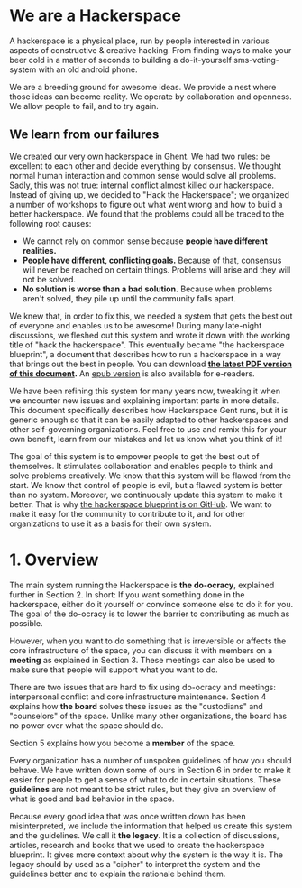 # We are a Hackerspace

A hackerspace is a physical place, run by people interested in various aspects of constructive & creative hacking. From finding ways to make your beer cold in a matter of seconds to building a do-it-yourself sms-voting-system with an old android phone.

We are a breeding ground for awesome ideas. We provide a nest where those ideas can become reality. We operate by collaboration and openness. We allow people to fail, and to try again.

## We learn from our failures

We created our very own hackerspace in Ghent. We had two rules: be excellent to each other and decide everything by consensus. We thought normal human interaction and common sense would solve all problems. Sadly, this was not true: internal conflict almost killed our hackerspace. Instead of giving up, we decided to "Hack the Hackerspace"; we organized a number of workshops to figure out what went wrong and how to build a better hackerspace. We found that the problems could all be traced to the following root causes:

* We cannot rely on common sense because **people have different realities.**
* **People have different, conflicting goals.** Because of that, consensus will never be reached on certain things. Problems will arise and they will not be solved.
* **No solution is worse than a bad solution.** Because when problems aren't solved, they pile up until the community falls apart.

We knew that, in order to fix this, we needed a system that gets the best out of everyone and enables us to be awesome! During many late-night discussions, we fleshed out this system and wrote it down with the working title of "hack the hackerspace". This eventually became "the hackerspace blueprint", a document that describes how to run a hackerspace in a way that brings out the best in people. You can download **[the latest PDF version of this document](https://github.com/0x20/hackerspace-blueprint/releases/latest/download/hackerspace-blueprint.pdf).** An [epub version](https://github.com/0x20/hackerspace-blueprint/releases/latest/download/hackerspace-blueprint.epub) is also available for e-readers.

We have been refining this system for many years now, tweaking it when we encounter new issues and explaining important parts in more details. This document specifically describes how Hackerspace Gent runs, but it is generic enough so that it can be easily adapted to other hackerspaces and other self-governing organizations. Feel free to use and remix this for your own benefit, learn from our mistakes and let us know what you think of it!

The goal of this system is to empower people to get the best out of themselves. It stimulates collaboration and enables people to think and solve problems creatively. We know that this system will be flawed from the start. We know that control of people is evil, but a flawed system is better than no system. Moreover, we continuously update this system to make it better. That is why [the hackerspace blueprint is on GitHub](https://github.com/0x20/hackerspace-blueprint). We want to make it easy for the community to contribute to it, and for other organizations to use it as a basis for their own system.

# 1. Overview

The main system running the Hackerspace is **the do-ocracy**, explained further in Section 2. In short: If you want something done in the hackerspace, either do it yourself or convince someone else to do it for you. The goal of the do-ocracy is to lower the barrier to contributing as much as possible.

However, when you want to do something that is irreversible or affects the core infrastructure of the space, you can discuss it with members on a **meeting** as explained in Section 3. These meetings can also be used to make sure that people will support what you want to do.

There are two issues that are hard to fix using do-ocracy and meetings: interpersonal conflict and core infrastructure maintenance. Section 4 explains how **the board** solves these issues as the "custodians" and "counselors" of the space. Unlike many other organizations, the board has no power over what the space should do.

Section 5 explains how you become a **member** of the space.

Every organization has a number of unspoken guidelines of how you should behave. We have written down some of ours in Section 6 in order to make it easier for people to get a sense of what to do in certain situations. These **guidelines** are not meant to be strict rules, but they give an overview of what is good and bad behavior in the space.

Because every good idea that was once written down has been misinterpreted, we include the information that helped us create this system and the guidelines. We call it **the legacy**. It is a collection of discussions, articles, research and books that we used to create the hackerspace blueprint. It gives more context about why the system is the way it is. The legacy should by used as a "cipher" to interpret the system and the guidelines better and to explain the rationale behind them.
